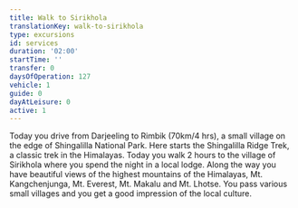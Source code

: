 ```yaml
---
title: Walk to Sirikhola
translationKey: walk-to-sirikhola
type: excursions
id: services
duration: '02:00'
startTime: ''
transfer: 0
daysOfOperation: 127
vehicle: 1
guide: 0
dayAtLeisure: 0
active: 1
---
```

Today you drive from Darjeeling to Rimbik (70km/4 hrs), a small village on the edge of Shingalilla National Park. Here starts the Shingalilla Ridge Trek, a classic trek in the Himalayas. Today you walk 2 hours to the village of Sirikhola where you spend the night in a local lodge. Along the way you have beautiful views of the highest mountains of the Himalayas, Mt. Kangchenjunga, Mt. Everest, Mt. Makalu and Mt. Lhotse. You pass various small villages and you get a good impression of the local culture. 